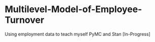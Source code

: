 # Multilevel-Model-of-Employee-Turnover
Using employment data to teach myself PyMC and Stan [In-Progress]
